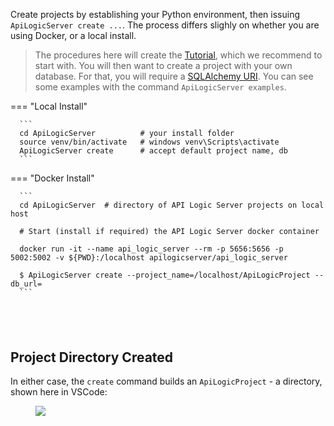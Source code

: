 Create projects by establishing your Python environment, then issuing `ApiLogicServer create ...`.  The process differs slighly on whether you are using Docker, or a local install.

  > The procedures here will create the [Tutorial](../Tutorial), which we recommend to start with.  You will then want to create a project with your own database.  For that, you will require a [SQLAlchemy URI](https://docs.sqlalchemy.org/en/14/core/engines.html).  You can see some examples with the command ```ApiLogicServer examples```.

=== "Local Install"

      ```
      cd ApiLogicServer          # your install folder
      source venv/bin/activate   # windows venv\Scripts\activate
      ApiLogicServer create      # accept default project name, db
      ```

=== "Docker Install"

      ```
      cd ApiLogicServer  # directory of API Logic Server projects on local host

      # Start (install if required) the API Logic Server docker container

      docker run -it --name api_logic_server --rm -p 5656:5656 -p 5002:5002 -v ${PWD}:/localhost apilogicserver/api_logic_server

      $ ApiLogicServer create --project_name=/localhost/ApiLogicProject --db_url=
      ```

&nbsp;
---

## Project Directory Created

In either case, the `create` command builds an `ApiLogicProject` - a directory, shown here in VSCode:

<figure><img src="https://github.com/valhuber/apilogicserver/wiki/images/generated-project.png?raw=true"></figure>
